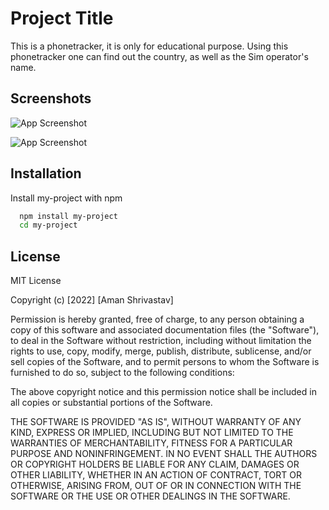 
# Project Title

This is a phonetracker, it is only for educational purpose. Using this 
phonetracker one can find out the country, as well as the Sim operator's name.





## Screenshots

![App Screenshot](https://i.ibb.co/z7wH2bP/1.png)


![App Screenshot](https://i.ibb.co/hfT6m2p/2.png)

## Installation

Install my-project with npm

```bash
  npm install my-project
  cd my-project
```
    
## License

MIT License

Copyright (c) [2022] [Aman Shrivastav]

Permission is hereby granted, free of charge, to any person obtaining a copy
of this software and associated documentation files (the "Software"), to deal
in the Software without restriction, including without limitation the rights
to use, copy, modify, merge, publish, distribute, sublicense, and/or sell
copies of the Software, and to permit persons to whom the Software is
furnished to do so, subject to the following conditions:

The above copyright notice and this permission notice shall be included in all
copies or substantial portions of the Software.

THE SOFTWARE IS PROVIDED "AS IS", WITHOUT WARRANTY OF ANY KIND, EXPRESS OR
IMPLIED, INCLUDING BUT NOT LIMITED TO THE WARRANTIES OF MERCHANTABILITY,
FITNESS FOR A PARTICULAR PURPOSE AND NONINFRINGEMENT. IN NO EVENT SHALL THE
AUTHORS OR COPYRIGHT HOLDERS BE LIABLE FOR ANY CLAIM, DAMAGES OR OTHER
LIABILITY, WHETHER IN AN ACTION OF CONTRACT, TORT OR OTHERWISE, ARISING FROM,
OUT OF OR IN CONNECTION WITH THE SOFTWARE OR THE USE OR OTHER DEALINGS IN THE
SOFTWARE.

